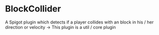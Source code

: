 # BlockCollider
A Spigot plugin which detects if a player collides with an block in his / her direction or velocity
-> This plugin is a util / core plugin

